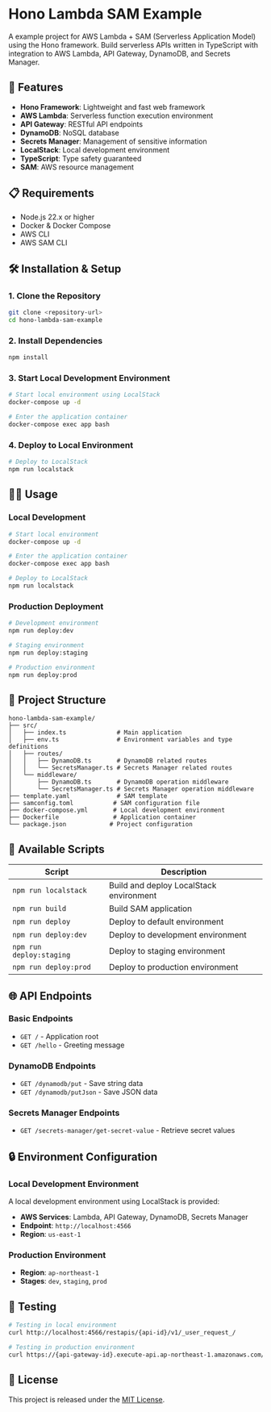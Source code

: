 # Hono Lambda SAM Example

A example project for AWS Lambda + SAM (Serverless Application Model) using the Hono framework. Build serverless APIs written in TypeScript with integration to AWS Lambda, API Gateway, DynamoDB, and Secrets Manager.

## 🚀 Features

- **Hono Framework**: Lightweight and fast web framework
- **AWS Lambda**: Serverless function execution environment
- **API Gateway**: RESTful API endpoints
- **DynamoDB**: NoSQL database
- **Secrets Manager**: Management of sensitive information
- **LocalStack**: Local development environment
- **TypeScript**: Type safety guaranteed
- **SAM**: AWS resource management

## 📋 Requirements

- Node.js 22.x or higher
- Docker & Docker Compose
- AWS CLI
- AWS SAM CLI

## 🛠️ Installation & Setup

### 1. Clone the Repository

```bash
git clone <repository-url>
cd hono-lambda-sam-example
```

### 2. Install Dependencies

```bash
npm install
```

### 3. Start Local Development Environment

```bash
# Start local environment using LocalStack
docker-compose up -d

# Enter the application container
docker-compose exec app bash
```

### 4. Deploy to Local Environment

```bash
# Deploy to LocalStack
npm run localstack
```

## 🏃‍♂️ Usage

### Local Development

```bash
# Start local environment
docker-compose up -d

# Enter the application container
docker-compose exec app bash

# Deploy to LocalStack
npm run localstack
```

### Production Deployment

```bash
# Development environment
npm run deploy:dev

# Staging environment
npm run deploy:staging

# Production environment
npm run deploy:prod
```

## 📁 Project Structure

```
hono-lambda-sam-example/
├── src/
│   ├── index.ts              # Main application
│   ├── env.ts                # Environment variables and type definitions
│   ├── routes/
│   │   ├── DynamoDB.ts       # DynamoDB related routes
│   │   └── SecretsManager.ts # Secrets Manager related routes
│   └── middleware/
│       ├── DynamoDB.ts       # DynamoDB operation middleware
│       └── SecretsManager.ts # Secrets Manager operation middleware
├── template.yaml             # SAM template
├── samconfig.toml           # SAM configuration file
├── docker-compose.yml       # Local development environment
├── Dockerfile               # Application container
└── package.json            # Project configuration
```

## 🔧 Available Scripts

| Script | Description |
|--------|-------------|
| `npm run localstack` | Build and deploy LocalStack environment |
| `npm run build` | Build SAM application |
| `npm run deploy` | Deploy to default environment |
| `npm run deploy:dev` | Deploy to development environment |
| `npm run deploy:staging` | Deploy to staging environment |
| `npm run deploy:prod` | Deploy to production environment |

## 🌐 API Endpoints

### Basic Endpoints

- `GET /` - Application root
- `GET /hello` - Greeting message

### DynamoDB Endpoints

- `GET /dynamodb/put` - Save string data
- `GET /dynamodb/putJson` - Save JSON data

### Secrets Manager Endpoints

- `GET /secrets-manager/get-secret-value` - Retrieve secret values

## 🔒 Environment Configuration

### Local Development Environment

A local development environment using LocalStack is provided:

- **AWS Services**: Lambda, API Gateway, DynamoDB, Secrets Manager
- **Endpoint**: `http://localhost:4566`
- **Region**: `us-east-1`

### Production Environment

- **Region**: `ap-northeast-1`
- **Stages**: `dev`, `staging`, `prod`

## 🧪 Testing

```bash
# Testing in local environment
curl http://localhost:4566/restapis/{api-id}/v1/_user_request_/

# Testing in production environment
curl https://{api-gateway-id}.execute-api.ap-northeast-1.amazonaws.com/v1/
```

## 📄 License

This project is released under the [MIT License](LICENSE).